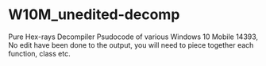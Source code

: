 # W10M_unedited-decomp
Pure Hex-rays Decompiler Psudocode of various Windows 10 Mobile 14393, No edit have been done to the output, you will need to piece together each function, class etc.
